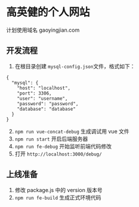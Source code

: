 # 高英健的个人网站

计划使用域名 gaoyingjian.com

## 开发流程

1. 在根目录创建 `mysql-config.json`文件，格式如下：
```
{
  "mysql": {
    "host": "localhost",
    "port": 3306,
    "user": "username",
    "password": "password",
    "database": "database"
  }
}
```
2. `npm run vue-concat-debug`  生成调试用 vue 文件
3. `npm run start`  开启后端服务器
4. `npm run fe-debug`  开始监听前端代码修改
5. 打开 `http://localhost:3000/debug/`

## 上线准备

1. 修改 package.js 中的 version 版本号
2. `npm run fe-build`  生成正式环境代码
